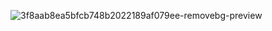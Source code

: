


 ![3f8aab8ea5bfcb748b2022189af079ee-removebg-preview](https://github.com/user-attachments/assets/c0eb462e-fa90-417f-a96f-f2aa6d589987)


         
